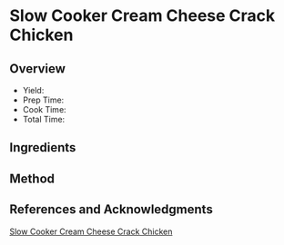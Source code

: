 # Slow Cooker Cream Cheese Crack Chicken

## Overview

- Yield:
- Prep Time:
- Cook Time:
- Total Time:

## Ingredients


## Method



## References and Acknowledgments

[Slow Cooker Cream Cheese Crack Chicken](https://www.plainchicken.com/2019/02/slow-cooker-cream-cheese-crack-chicken.html)
